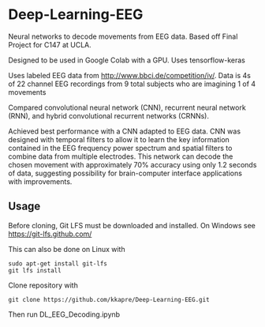 # Deep-Learning-EEG
Neural networks to decode movements from EEG data. Based off Final Project for C147 at UCLA.

Designed to be used in Google Colab with a GPU. Uses tensorflow-keras

Uses labeled EEG data from http://www.bbci.de/competition/iv/. Data is 4s of 22 channel EEG recordings from 9 total subjects who are imagining 1 of 4 movements

Compared convolutional neural network (CNN), recurrent neural network (RNN), and hybrid convolutional recurrent networks (CRNNs).

Achieved best performance with a CNN adapted to EEG data. CNN was designed with temporal filters to allow it to learn the key information contained in the EEG frequency power spectrum and spatial filters to combine data from multiple electrodes.  This network can decode the chosen movement with approximately 70% accuracy using only 1.2 seconds of data, suggesting possibility for brain-computer interface applications with improvements. 

## Usage
Before cloning, Git LFS must be downloaded and installed. On Windows see https://git-lfs.github.com/

This can also be done on Linux with

```
sudo apt-get install git-lfs
git lfs install
```

Clone repository with 
```
git clone https://github.com/kkapre/Deep-Learning-EEG.git
```

Then run DL_EEG_Decoding.ipynb
